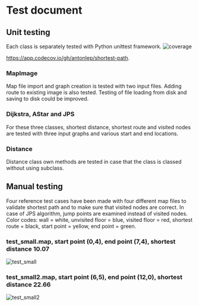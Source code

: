 # Test document
## Unit testing
Each class is separately tested with Python unittest framework.
![coverage](https://user-images.githubusercontent.com/76871257/162572972-7839da38-b157-4e79-a766-0d2b70b6b6eb.png)

https://app.codecov.io/gh/antonlep/shortest-path.

### MapImage
Map file import and graph creation is tested with two input files. Adding route to existing image is also tested. Testing of file loading from disk and saving to disk could be improved.
### Dijkstra, AStar and JPS
For these three classes, shortest distance, shortest route and visited nodes are tested with three input graphs and various start and end locations.
### Distance
Distance class own methods are tested in case that the class is classed without using subclass.
## Manual testing
Four reference test cases have been made with four different map files to validate shortest path and to make sure that visited nodes are correct. In case of JPS algorithm, jump points are examined instead of visited nodes. Color codes: wall = white, unvisited floor = blue, visited floor = red, shortest route = black, start point = yellow, end point = green. 

### test_small.map, start point (0,4), end point (7,4), shortest distance 10.07
![test_small](https://user-images.githubusercontent.com/76871257/162573767-1d47e352-cf83-48e9-a351-9cc543c1722c.PNG)

### test_small2.map, start point (6,5), end point (12,0), shortest distance 22.66
![test_small2](https://user-images.githubusercontent.com/76871257/162574266-80eb12e6-d8fa-431c-a9ca-20d774010c88.PNG)
